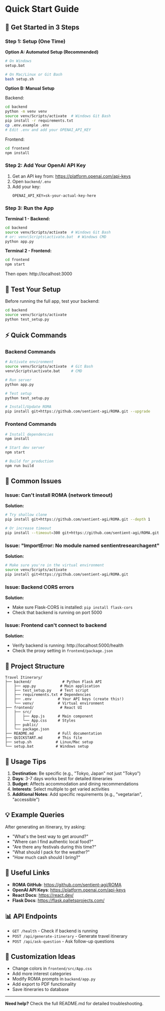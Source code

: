 # Quick Start Guide

## 🚀 Get Started in 3 Steps

### Step 1: Setup (One Time)

**Option A: Automated Setup (Recommended)**
```bash
# On Windows
setup.bat

# On Mac/Linux or Git Bash
bash setup.sh
```

**Option B: Manual Setup**

Backend:
```bash
cd backend
python -m venv venv
source venv/Scripts/activate  # Windows Git Bash
pip install -r requirements.txt
cp .env.example .env
# Edit .env and add your OPENAI_API_KEY
```

Frontend:
```bash
cd frontend
npm install
```

### Step 2: Add Your OpenAI API Key

1. Get an API key from: https://platform.openai.com/api-keys
2. Open `backend/.env`
3. Add your key:
   ```
   OPENAI_API_KEY=sk-your-actual-key-here
   ```

### Step 3: Run the App

**Terminal 1 - Backend:**
```bash
cd backend
source venv/Scripts/activate  # Windows Git Bash
# or: venv\Scripts\activate.bat  # Windows CMD
python app.py
```

**Terminal 2 - Frontend:**
```bash
cd frontend
npm start
```

Then open: http://localhost:3000

## 🧪 Test Your Setup

Before running the full app, test your backend:

```bash
cd backend
source venv/Scripts/activate
python test_setup.py
```

## ⚡ Quick Commands

### Backend Commands
```bash
# Activate environment
source venv/Scripts/activate  # Git Bash
venv\Scripts\activate.bat     # CMD

# Run server
python app.py

# Test setup
python test_setup.py

# Install/Update ROMA
pip install git+https://github.com/sentient-agi/ROMA.git --upgrade
```

### Frontend Commands
```bash
# Install dependencies
npm install

# Start dev server
npm start

# Build for production
npm run build
```

## 🐛 Common Issues

### Issue: Can't install ROMA (network timeout)
**Solution:**
```bash
# Try shallow clone
pip install git+https://github.com/sentient-agi/ROMA.git --depth 1

# Or increase timeout
pip install --timeout=300 git+https://github.com/sentient-agi/ROMA.git
```

### Issue: "ImportError: No module named sentientresearchagent"
**Solution:**
```bash
# Make sure you're in the virtual environment
source venv/Scripts/activate
pip install git+https://github.com/sentient-agi/ROMA.git
```

### Issue: Backend CORS errors
**Solution:**
- Make sure Flask-CORS is installed: `pip install flask-cors`
- Check that backend is running on port 5000

### Issue: Frontend can't connect to backend
**Solution:**
- Verify backend is running: http://localhost:5000/health
- Check the proxy setting in `frontend/package.json`

## 📝 Project Structure

```
Travel Itinerary/
├── backend/              # Python Flask API
│   ├── app.py           # Main application
│   ├── test_setup.py    # Test script
│   ├── requirements.txt # Dependencies
│   ├── .env            # Your API keys (create this!)
│   └── venv/           # Virtual environment
├── frontend/            # React UI
│   ├── src/
│   │   ├── App.js      # Main component
│   │   └── App.css     # Styles
│   ├── public/
│   └── package.json
├── README.md           # Full documentation
├── QUICKSTART.md       # This file
├── setup.sh           # Linux/Mac setup
└── setup.bat          # Windows setup
```

## 🎯 Usage Tips

1. **Destination**: Be specific (e.g., "Tokyo, Japan" not just "Tokyo")
2. **Days**: 3-7 days works best for detailed itineraries
3. **Budget**: Affects accommodation and dining recommendations
4. **Interests**: Select multiple to get varied activities
5. **Additional Notes**: Add specific requirements (e.g., "vegetarian", "accessible")

## 💡 Example Queries

After generating an itinerary, try asking:
- "What's the best way to get around?"
- "Where can I find authentic local food?"
- "Are there any festivals during this time?"
- "What should I pack for the weather?"
- "How much cash should I bring?"

## 🔗 Useful Links

- **ROMA GitHub**: https://github.com/sentient-agi/ROMA
- **OpenAI API Keys**: https://platform.openai.com/api-keys
- **React Docs**: https://react.dev/
- **Flask Docs**: https://flask.palletsprojects.com/

## 📊 API Endpoints

- `GET /health` - Check if backend is running
- `POST /api/generate-itinerary` - Generate travel itinerary
- `POST /api/ask-question` - Ask follow-up questions

## 🎨 Customization Ideas

- Change colors in `frontend/src/App.css`
- Add more interest categories
- Modify ROMA prompts in `backend/app.py`
- Add export to PDF functionality
- Save itineraries to database

---

**Need help?** Check the full README.md for detailed troubleshooting.
